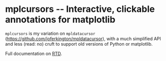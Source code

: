 mplcursors -- Interactive, clickable annotations for matplotlib
===============================================================

`mplcursors` is my variation on `mpldatacursor`
(https://github.com/joferkington/mpldatacursor), with a much simplified API and
less (read: no) cruft to support old versions of Python or matplotlib.

Full documentation on [RTD](https://mplcursors.readthedocs.org).
